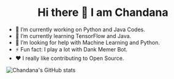<h1 align="center">Hi there 👋 I am Chandana</h1>

- 🔭 I’m currently working on Python and Java Codes.
- 🌱 I’m currently learning TensorFlow and Java.
- 🤔 I’m looking for help with Machine Learning and Python.
- ⚡ Fun fact: I play a lot with Dank Memer Bot.
- :heart:  I really like contributing to Open Source.

![Chandana's GitHub stats](https://github-readme-stats.vercel.app/api?username=RChandana&hide=contribs)
